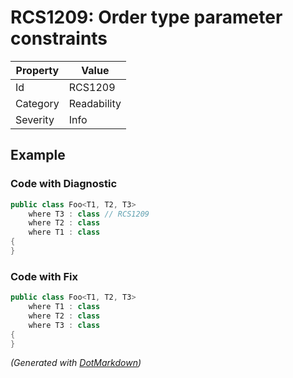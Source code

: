 # RCS1209: Order type parameter constraints

| Property | Value       |
| -------- | ----------- |
| Id       | RCS1209     |
| Category | Readability |
| Severity | Info        |

## Example

### Code with Diagnostic

```csharp
public class Foo<T1, T2, T3>
    where T3 : class // RCS1209
    where T2 : class
    where T1 : class
{
}
```

### Code with Fix

```csharp
public class Foo<T1, T2, T3>
    where T1 : class
    where T2 : class
    where T3 : class
{
}
```


*\(Generated with [DotMarkdown](http://github.com/JosefPihrt/DotMarkdown)\)*